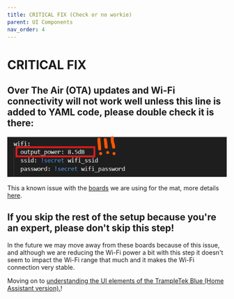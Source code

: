 ```yaml
---
title: CRITICAL FIX (Check or no workie)
parent: UI Components
nav_order: 4
---
```


# CRITICAL FIX

## Over The Air (OTA) updates and Wi-Fi connectivity will not work well unless this line is added to YAML code, please double check it is there:

<img src="images/critical_wifi.png" width="600">

This a known issue with the [boards](https://www.wemos.cc/en/latest/c3/c3_mini.html) we are using for the mat, more details [here](https://community.home-assistant.io/t/unable-to-connect-to-wifi-auth-expired-and-association-expired/678570/2).

## If you skip the rest of the setup because you're an expert, please don't skip this step!

In the future we may move away from these boards because of this issue, and although we are reducing the Wi-Fi power a bit with this step it doesn't seem to impact the Wi-Fi range that much and it makes the Wi-Fi connection very stable.

Moving on to [understanding the UI elements of the TrampleTek Blue (Home Assistant version).](https://ascmats.github.io/usingHAui.html)!
